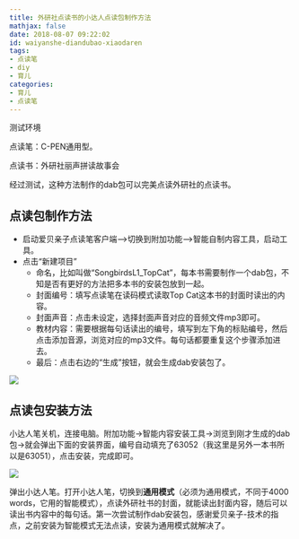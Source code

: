 ```yaml
---
title: 外研社点读书的小达人点读包制作方法
mathjax: false
date: 2018-08-07 09:22:02
id: waiyanshe-diandubao-xiaodaren
tags:
- 点读笔
- diy
- 育儿
categories:
- 育儿
- 点读笔
---
```


测试环境 

点读笔：C-PEN通用型。

点读书：外研社丽声拼读故事会  

经过测试，这种方法制作的dab包可以完美点读外研社的点读书。 

<!---more--->

## 点读包制作方法

- 启动爱贝亲子点读笔客户端-->切换到附加功能-->智能自制内容工具，启动工具。 
- 点击“新建项目”
  - 命名，比如叫做“SongbirdsL1_TopCat”，每本书需要制作一个dab包，不知是否有更好的方法把多本书的安装包放到一起。
  - 封面编号：填写点读笔在读码模式读取Top Cat这本书的封面时读出的内容。 
  - 封面声音：点击未设定，选择封面声音对应的音频文件mp3即可。
  - 教材内容：需要根据每句话读出的编号，填写到左下角的标贴编号，然后点击添加音源，浏览对应的mp3文件。每句话都要重复这个步骤添加进去。 
  - 最后：点击右边的“生成”按钮，就会生成dab安装包了。

![](https://zymin-1255632454.cos.ap-shanghai.myqcloud.com/baby/215343oft4ebto4tnoamt6.png)

## 点读包安装方法

小达人笔关机，连接电脑。附加功能->智能内容安装工具->浏览到刚才生成的dab包->就会弹出下面的安装界面，编号自动填充了63052（我这里是另外一本书所以是63051），点击安装，完成即可。

![](https://zymin-1255632454.cos.ap-shanghai.myqcloud.com/baby/215342jb85bbip8vv68gp1.jpg)

弹出小达人笔。打开小达人笔，切换到**通用模式**（必须为通用模式，不同于4000 words，它用的智能模式），点读外研社书的封面，就能读出封面内容，随后可以读出书内容中的每句话。第一次尝试制作dab安装包，感谢爱贝亲子-技术的指点，之前安装为智能模式无法点读，安装为通用模式就解决了。

